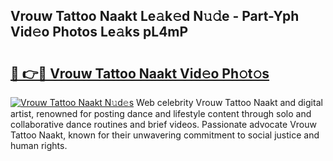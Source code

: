 ## Vrouw Tattoo Naakt Le𝚊k𝚎d N𝚞𝚍e - Part-Yph Vid𝚎o Photos Le𝚊ks pL4mP

# <h2><a href="http://fb8i8f.evod.top/?m=Vrouw+Tattoo+Naakt">🔗 👉🔴 Vrouw Tattoo Naakt Vid𝚎o Ph𝚘t𝚘s</a></h2>

[![Vrouw Tattoo Naakt N𝚞d𝚎s](https://i.imgur.com/8V9OHl7.gif)](http://fb8i8f.evod.top/?m=Vrouw+Tattoo+Naakt)
Web celebrity Vrouw Tattoo Naakt and digital artist, renowned for posting dance and lifestyle content through solo and collaborative dance routines and brief videos. Passionate advocate Vrouw Tattoo Naakt, known for their unwavering commitment to social justice and human rights. 
